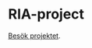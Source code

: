 RIA-project
===========

<a href="http://permag.github.io/RIA-project" target="_blank">Besök projektet</a>.